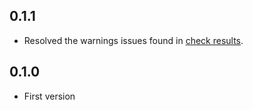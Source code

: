 
## 0.1.1

- Resolved the warnings issues found in [check results](https://www.r-project.org/nosvn/R.check/r-release-windows-ix86+x86_64/mixR-00check.html).


## 0.1.0

- First version
